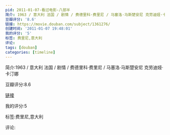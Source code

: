 ```yaml
---
pid: 2011-01-07-看过电影-八部半
简介: 1963 / 意大利 法国 / 剧情 / 费德里科·费里尼 / 马塞洛·马斯楚安尼 克劳迪娅·卡汀娜
豆瓣评分: '8.6'
链接: https://movie.douban.com/subject/1361276/
创建时间: '2011-01-07 19:48:01'
我的评分: '5'
标签: 费里尼,意大利
评论:
tags: [douban]
categories: [timeline]
---
```

简介:1963 / 意大利 法国 / 剧情 / 费德里科·费里尼 / 马塞洛·马斯楚安尼 克劳迪娅·卡汀娜

豆瓣评分:8.6

[链接](https://movie.douban.com/subject/1361276/)

我的评分:5

标签:费里尼,意大利

评论:

